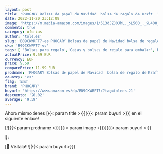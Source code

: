```yaml
---
layout: post
title: 'PHOGARY Bolsas de papel de Navidad  bolsa de regalo de Kraft  12 unidades de papel de Navidad  bolsas de dulces  regalos de fiesta con lindas pegatinas de Navidad'
date: 2022-11-20 23:12:09
image: 'https://m.media-amazon.com/images/I/513dJZD0JhL._SL500_._SL400_.jpg'
comments: true
category: ofertas
author: 'tole.es'
slug: 'B09CKWRFT7-es PHOGARY Bolsas de papel de Navidad bolsa de regalo de...'
sku: 'B09CKWRFT7-es'
tags: [ 'Bolsas para regalo','Cajas y bolsas de regalo para embalar','Material de embalaje','Oficina y papelería','Sobres y suministros para el correo','navidad','phogary','🇪🇸', ]
actualPrice: 9.59 EUR
currency: EUR
price: 9.59
comparePrice: 11.99 EUR
prodname: 'PHOGARY Bolsas de papel de Navidad  bolsa de regalo de Kraft  12 unidades de papel de Navidad  bolsas de dulces  regalos de fiesta con lindas pegatinas de Navidad'
country: 'es'
flag: '🇪🇸'
brand: 'PHOGARY'
buyurl: 'https://www.amazon.es/dp/B09CKWRFT7/?tag=tolees-21'
descuento: '20.02'
average: '9.59'
---
```


Ahora mismo tienes [{{< param title >}}]({{< param buyurl >}}) en el siguiente enlace!

[![{{< param prodname >}}]({{< param image >}})]({{< param buyurl >}})

🔎:


[🛒 Visítala!!!]({{< param buyurl >}})
